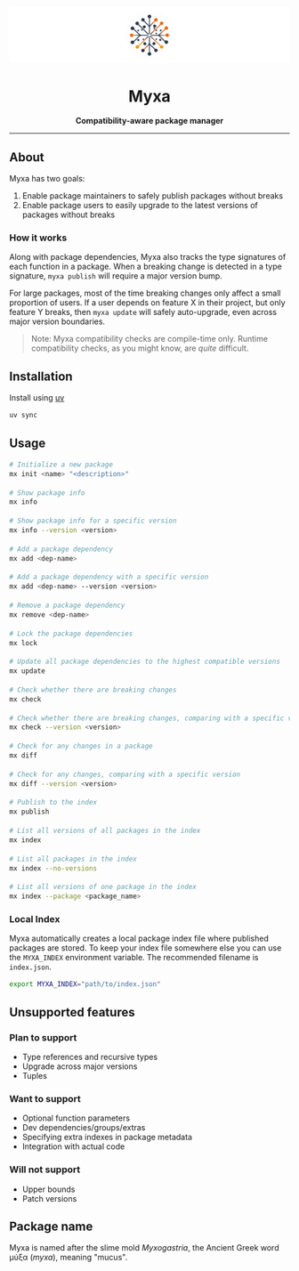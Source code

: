 <div align="center">
  <img src="assets/myxa-banner.png">

  <h1>Myxa</h1>

  <p>
    <strong>Compatibility-aware package manager</strong>
  </p>

  <hr />
</div>

## About

Myxa has two goals:

1. Enable package maintainers to safely publish packages without breaks
2. Enable package users to easily upgrade to the latest versions of packages without breaks

### How it works

Along with package dependencies, Myxa also tracks the type signatures of each function in a package. When a breaking change is detected in a type signature, `myxa publish` will require a major version bump.

For large packages, most of the time breaking changes only affect a small proportion of users. If a user depends on feature X in their project, but only feature Y breaks, then `myxa update` will safely auto-upgrade, even across major version boundaries.

> Note: Myxa compatibility checks are compile-time only. Runtime compatibility checks, as you might know, are _quite_ difficult.

## Installation

Install using [uv](https://docs.astral.sh/uv)

```bash
uv sync
```

## Usage

```bash
# Initialize a new package
mx init <name> "<description>"

# Show package info
mx info

# Show package info for a specific version
mx info --version <version>

# Add a package dependency
mx add <dep-name>

# Add a package dependency with a specific version
mx add <dep-name> --version <version>

# Remove a package dependency
mx remove <dep-name>

# Lock the package dependencies
mx lock

# Update all package dependencies to the highest compatible versions
mx update

# Check whether there are breaking changes
mx check

# Check whether there are breaking changes, comparing with a specific version
mx check --version <version>

# Check for any changes in a package
mx diff

# Check for any changes, comparing with a specific version
mx diff --version <version>

# Publish to the index
mx publish

# List all versions of all packages in the index
mx index

# List all packages in the index
mx index --no-versions

# List all versions of one package in the index
mx index --package <package_name>
```

### Local Index

Myxa automatically creates a local package index file where published packages are stored. To keep your index file somewhere else you can use the `MYXA_INDEX` environment variable. The recommended filename is `index.json`.

```bash
export MYXA_INDEX="path/to/index.json"
```

## Unsupported features

### Plan to support

- Type references and recursive types
- Upgrade across major versions
- Tuples

### Want to support

- Optional function parameters
- Dev dependencies/groups/extras
- Specifying extra indexes in package metadata
- Integration with actual code

### Will not support

- Upper bounds
- Patch versions

## Package name

Myxa is named after the slime mold _Myxogastria_, the Ancient Greek word μύξα (_myxa_), meaning "mucus".
